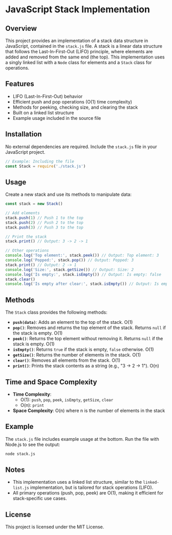 # JavaScript Stack Implementation

## Overview

This project provides an implementation of a stack data structure in JavaScript, contained in the `stack.js` file. A stack is a linear data structure that follows the Last-In-First-Out (LIFO) principle, where elements are added and removed from the same end (the top). This implementation uses a singly linked list with a `Node` class for elements and a `Stack` class for operations.

## Features

- LIFO (Last-In-First-Out) behavior
- Efficient push and pop operations (O(1) time complexity)
- Methods for peeking, checking size, and clearing the stack
- Built on a linked list structure
- Example usage included in the source file

## Installation

No external dependencies are required. Include the `stack.js` file in your JavaScript project.

```javascript
// Example: Including the file
const Stack = require('./stack.js')
```

## Usage

Create a new stack and use its methods to manipulate data:

```javascript
const stack = new Stack()

// Add elements
stack.push(1) // Push 1 to the top
stack.push(2) // Push 2 to the top
stack.push(3) // Push 3 to the top

// Print the stack
stack.print() // Output: 3 -> 2 -> 1

// Other operations
console.log('Top element:', stack.peek()) // Output: Top element: 3
console.log('Popped:', stack.pop()) // Output: Popped: 3
stack.print() // Output: 2 -> 1
console.log('Size:', stack.getSize()) // Output: Size: 2
console.log('Is empty:', stack.isEmpty()) // Output: Is empty: false
stack.clear()
console.log('Is empty after clear:', stack.isEmpty()) // Output: Is empty after clear: true
```

## Methods

The `Stack` class provides the following methods:

- **`push(data)`**: Adds an element to the top of the stack. O(1)
- **`pop()`**: Removes and returns the top element of the stack. Returns `null` if the stack is empty. O(1)
- **`peek()`**: Returns the top element without removing it. Returns `null` if the stack is empty. O(1)
- **`isEmpty()`**: Returns `true` if the stack is empty, `false` otherwise. O(1)
- **`getSize()`**: Returns the number of elements in the stack. O(1)
- **`clear()`**: Removes all elements from the stack. O(1)
- **`print()`**: Prints the stack contents as a string (e.g., "3 -> 2 -> 1"). O(n)

## Time and Space Complexity

- **Time Complexity**:
  - O(1): `push`, `pop`, `peek`, `isEmpty`, `getSize`, `clear`
  - O(n): `print`
- **Space Complexity**: O(n) where n is the number of elements in the stack

## Example

The `stack.js` file includes example usage at the bottom. Run the file with Node.js to see the output:

```bash
node stack.js
```

## Notes

- This implementation uses a linked list structure, similar to the `linked-list.js` implementation, but is tailored for stack operations (LIFO).
- All primary operations (push, pop, peek) are O(1), making it efficient for stack-specific use cases.

## License

This project is licensed under the MIT License.

